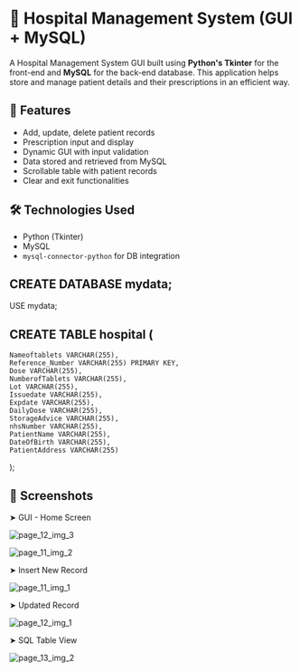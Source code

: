 # 🏥 Hospital Management System (GUI + MySQL)

A Hospital Management System GUI built using **Python's Tkinter** for the front-end and **MySQL** for the back-end database. This application helps store and manage patient details and their prescriptions in an efficient way.

## 📌 Features

- Add, update, delete patient records
- Prescription input and display
- Dynamic GUI with input validation
- Data stored and retrieved from MySQL
- Scrollable table with patient records
- Clear and exit functionalities

## 🛠️ Technologies Used

- Python (Tkinter)
- MySQL
- `mysql-connector-python` for DB integration

## CREATE DATABASE mydata;

USE mydata;

## CREATE TABLE hospital (
    Nameoftablets VARCHAR(255),
    Reference_Number VARCHAR(255) PRIMARY KEY,
    Dose VARCHAR(255),
    NumberofTablets VARCHAR(255),
    Lot VARCHAR(255),
    Issuedate VARCHAR(255),
    Expdate VARCHAR(255),
    DailyDose VARCHAR(255),
    StorageAdvice VARCHAR(255),
    nhsNumber VARCHAR(255),
    PatientName VARCHAR(255),
    DateOfBirth VARCHAR(255),
    PatientAddress VARCHAR(255)
);

## 📸 Screenshots

➤ GUI - Home Screen

![page_12_img_3](https://github.com/user-attachments/assets/30c734b9-c935-46b4-bb41-c47bd246df93)


![page_11_img_2](https://github.com/user-attachments/assets/672a77fc-3972-4c1a-817d-2b80eeba3963)


➤ Insert New Record

![page_11_img_1](https://github.com/user-attachments/assets/708e660a-0860-4619-95ee-6c75d8ec7780)


➤ Updated Record


![page_12_img_1](https://github.com/user-attachments/assets/14816e78-4e92-440a-8965-bc6b6951d6e3)



➤ SQL Table View


![page_13_img_2](https://github.com/user-attachments/assets/23e01bb5-0fa3-4291-952b-db15c65e021b)

